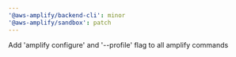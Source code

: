 ```yaml
---
'@aws-amplify/backend-cli': minor
'@aws-amplify/sandbox': patch
---
```


Add 'amplify configure' and '--profile' flag to all amplify commands
